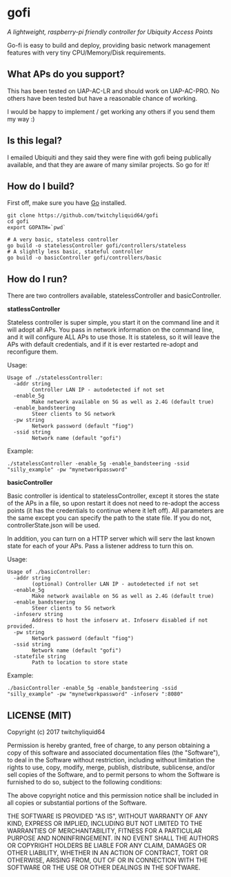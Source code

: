 gofi
============

*A lightweight, raspberry-pi friendly controller for Ubiquity Access Points*

Go-fi is easy to build and deploy, providing basic network management
features with very tiny CPU/Memory/Disk requirements.

What APs do you support?
--------------

This has been tested on UAP-AC-LR and should work on UAP-AC-PRO. No others have been tested but have a reasonable chance of working.

I would be happy to implement / get working any others if you send them my way :)


Is this legal?
--------------

I emailed Ubiquiti and they said they were fine with gofi being publically available, and that they are aware of many similar projects. So go for it!


How do I build?
----------------

First off, make sure you have [Go](https://golang.org/doc/install) installed.

```shell
git clone https://github.com/twitchyliquid64/gofi
cd gofi
export GOPATH=`pwd`

# A very basic, stateless controller
go build -o statelessController gofi/controllers/stateless
# A slightly less basic, stateful controller
go build -o basicController gofi/controllers/basic
```

How do I run?
---------------

There are two controllers available, statelessController and basicController.

**statlessController**

Stateless controller is super simple, you start it on the command line and it will adopt all APs. You pass in network information on the command line, and it will configure ALL APs to use those. It is stateless, so it will leave the APs with default credentials, and if it is ever restarted re-adopt and reconfigure them.

Usage:

```
Usage of ./statelessController:
  -addr string
    	Controller LAN IP - autodetected if not set
  -enable_5g
    	Make network available on 5G as well as 2.4G (default true)
  -enable_bandsteering
    	Steer clients to 5G network
  -pw string
    	Network password (default "fiog")
  -ssid string
    	Network name (default "gofi")
```

Example:

```./statelessController -enable_5g -enable_bandsteering -ssid "silly_example" -pw "mynetworkpassword"```

**basicController**

Basic controller is identical to statelessController, except it stores the state of the APs in a file, so upon restart it does not need to re-adopt the access points (it has the credentials to continue where it left off). All parameters are the same except you can specify the path to the state file.
If you do not, controllerState.json will be used.

In addition, you can turn on a HTTP server which will serv the last known state for each of your APs. Pass a listener address to turn this on.


Usage:

```
Usage of ./basicController:
  -addr string
    	(optional) Controller LAN IP - autodetected if not set
  -enable_5g
    	Make network available on 5G as well as 2.4G (default true)
  -enable_bandsteering
    	Steer clients to 5G network
  -infoserv string
    	Address to host the infoserv at. Infoserv disabled if not provided.
  -pw string
    	Network password (default "fiog")
  -ssid string
    	Network name (default "gofi")
  -statefile string
    	Path to location to store state
```

Example:

```./basicController -enable_5g -enable_bandsteering -ssid "silly_example" -pw "mynetworkpassword" -infoserv ":8080"```


LICENSE (MIT)
--------------

Copyright (c) 2017 twitchyliquid64

Permission is hereby granted, free of charge, to any person obtaining a copy
of this software and associated documentation files (the "Software"), to deal
in the Software without restriction, including without limitation the rights
to use, copy, modify, merge, publish, distribute, sublicense, and/or sell
copies of the Software, and to permit persons to whom the Software is
furnished to do so, subject to the following conditions:

The above copyright notice and this permission notice shall be included in all
copies or substantial portions of the Software.

THE SOFTWARE IS PROVIDED "AS IS", WITHOUT WARRANTY OF ANY KIND, EXPRESS OR
IMPLIED, INCLUDING BUT NOT LIMITED TO THE WARRANTIES OF MERCHANTABILITY,
FITNESS FOR A PARTICULAR PURPOSE AND NONINFRINGEMENT. IN NO EVENT SHALL THE
AUTHORS OR COPYRIGHT HOLDERS BE LIABLE FOR ANY CLAIM, DAMAGES OR OTHER
LIABILITY, WHETHER IN AN ACTION OF CONTRACT, TORT OR OTHERWISE, ARISING FROM,
OUT OF OR IN CONNECTION WITH THE SOFTWARE OR THE USE OR OTHER DEALINGS IN THE
SOFTWARE.
